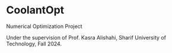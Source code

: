 # CoolantOpt
 Numerical Optimization Project

Under the supervision of Prof. Kasra Alishahi, Sharif University of Technology, Fall 2024.
